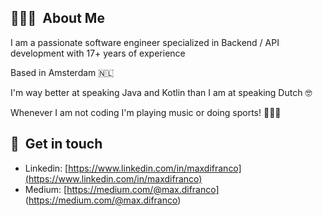 
## 👨🏻‍💻 &nbsp;About Me
I am a passionate software engineer specialized in Backend / API development with 17+ years of experience

Based in Amsterdam 🇳🇱

I'm way better at speaking Java and Kotlin than I am at speaking Dutch 🤓

Whenever I am not coding I'm playing music or doing sports! 🤟🤟🤟

## 💌 &nbsp;Get in touch
- Linkedin: [https://www.linkedin.com/in/maxdifranco](https://www.linkedin.com/in/maxdifranco)
- Medium: [https://medium.com/@max.difranco] (https://medium.com/@max.difranco)

